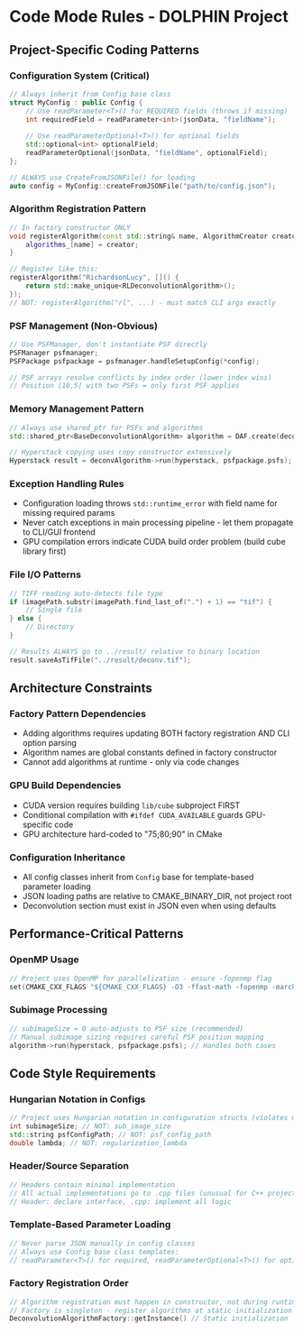 # Code Mode Rules - DOLPHIN Project

## Project-Specific Coding Patterns

### Configuration System (Critical)
```cpp
// Always inherit from Config base class
struct MyConfig : public Config {
    // Use readParameter<T>() for REQUIRED fields (throws if missing)
    int requiredField = readParameter<int>(jsonData, "fieldName");
    
    // Use readParameterOptional<T>() for optional fields
    std::optional<int> optionalField;
    readParameterOptional(jsonData, "fieldName", optionalField);
};

// ALWAYS use CreateFromJSONFile() for loading
auto config = MyConfig::createFromJSONFile("path/to/config.json");
```

### Algorithm Registration Pattern
```cpp
// In factory constructor ONLY
void registerAlgorithm(const std::string& name, AlgorithmCreator creator) {
    algorithms_[name] = creator;
}

// Register like this:
registerAlgorithm("RichardsonLucy", []() {
    return std::make_unique<RLDeconvolutionAlgorithm>();
});
// NOT: registerAlgorithm("rl", ...) - must match CLI args exactly
```

### PSF Management (Non-Obvious)
```cpp
// Use PSFManager, don't instantiate PSF directly
PSFManager psfmanager;
PSFPackage psfpackage = psfmanager.handleSetupConfig(*config);

// PSF arrays resolve conflicts by index order (lower index wins)
// Position [10,5] with two PSFs = only first PSF applies
```

### Memory Management Pattern
```cpp
// Always use shared_ptr for PSFs and algorithms
std::shared_ptr<BaseDeconvolutionAlgorithm> algorithm = DAF.create(deconvConfig->algorithmName, *deconvConfig);

// Hyperstack copying uses copy constructor extensively
Hyperstack result = deconvAlgorithm->run(hyperstack, psfpackage.psfs);
```

### Exception Handling Rules
- Configuration loading throws `std::runtime_error` with field name for missing required params
- Never catch exceptions in main processing pipeline - let them propagate to CLI/GUI frontend
- GPU compilation errors indicate CUDA build order problem (build cube library first)

### File I/O Patterns
```cpp
// TIFF reading auto-detects file type
if (imagePath.substr(imagePath.find_last_of(".") + 1) == "tif") {
    // Single file
} else {
    // Directory
}

// Results ALWAYS go to ../result/ relative to binary location
result.saveAsTifFile("../result/deconv.tif");
```

## Architecture Constraints

### Factory Pattern Dependencies
- Adding algorithms requires updating BOTH factory registration AND CLI option parsing
- Algorithm names are global constants defined in factory constructor
- Cannot add algorithms at runtime - only via code changes

### GPU Build Dependencies
- CUDA version requires building `lib/cube` subproject FIRST
- Conditional compilation with `#ifdef CUDA_AVAILABLE` guards GPU-specific code
- GPU architecture hard-coded to "75;80;90" in CMake

### Configuration Inheritance
- All config classes inherit from `Config` base for template-based parameter loading
- JSON loading paths are relative to CMAKE_BINARY_DIR, not project root
- Deconvolution section must exist in JSON even when using defaults

## Performance-Critical Patterns

### OpenMP Usage
```cpp
// Project uses OpenMP for parallelization - ensure -fopenmp flag
set(CMAKE_CXX_FLAGS "${CMAKE_CXX_FLAGS} -O3 -ffast-math -fopenmp -march=native")
```

### Subimage Processing
```cpp
// subimageSize = 0 auto-adjusts to PSF size (recommended)
// Manual subimage sizing requires careful PSF position mapping
algorithm->run(hyperstack, psfpackage.psfs); // Handles both cases
```

## Code Style Requirements

### Hungarian Notation in Configs
```cpp
// Project uses Hungarian notation in configuration structs (violates modern C++)
int subimageSize; // NOT: sub_image_size
std::string psfConfigPath; // NOT: psf_config_path
double lambda; // NOT: regularization_lambda
```

### Header/Source Separation
```cpp
// Headers contain minimal implementation
// All actual implementations go to .cpp files (unusual for C++ projects)
// Header: declare interface, .cpp: implement all logic
```

### Template-Based Parameter Loading
```cpp
// Never parse JSON manually in config classes
// Always use Config base class templates:
// readParameter<T>() for required, readParameterOptional<T>() for optional
```

### Factory Registration Order
```cpp
// Algorithm registration must happen in constructor, not during runtime
// Factory is singleton - register algorithms at static initialization time
DeconvolutionAlgorithmFactory::getInstance() // Static initialization